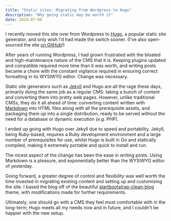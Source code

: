 ```yaml
---
title: "Static sites: Migrating from Wordpress to Hugo"
description: "Why going static may be worth it"
date: 2019-07-08
---
```


I recently moved this site over from Wordpress to [Hugo](https://gohugo.io/), a popular static site generator, and only wish I'd
had made the switch sooner. (I've also open-sourced the site [on GitHub](https://github.com/joeraut/joeraut.com)!)

After years of running Wordpress, I had grown frustrated with the bloated and high-maintenance nature of the CMS that it is.
Keeping plugins updated and compatible required more time than it was worth, and writing posts became a chore with the constant
vigilance required in ensuring correct formatting in its WYSIWYG editor. Change was necessary.

Static site generators such as [Jekyll](https://jekyllrb.com/) and Hugo are all the rage these days, primarily doing the same
job as a regular CMS: taking a bunch of content and converting them into pretty web pages. However, unlike traditional CMSs,
they do it all ahead of time: converting content written with [Markdown](https://en.wikipedia.org/wiki/Markdown) into
HTML files along with all the prerequisite assets, and packaging them up into a single distribution, ready to be served without the
need for a database or dynamic execution (_e.g._ PHP).

I ended up going with Hugo over Jekyll due to speed and portability. Jekyll, being Ruby-based, requires a Ruby development environment
and a large number of prerequisites for use, whilst Hugo is built in Go and statically compiled, making it extremely portable and
quick to install and run.

The nicest aspect of the change has been the ease in writing posts. Using Markdown is a pleasure, and exponentially better than the
WYSIWYG editor of yesterday.

Going forward, a greater degree of control and flexibility was well worth the time invested in migrating existing content and
setting up and customising the site. I based the blog off of the beautiful
[startbootstrap-clean-blog](https://github.com/UtkarshVerma/startbootstrap-clean-blog)
theme, with modifications made for further requirements.

Ultimately, one should go with a CMS they feel most comfortable with in the long-term; Hugo meets all my needs now and in future,
and I couldn't be happier with the new setup.
